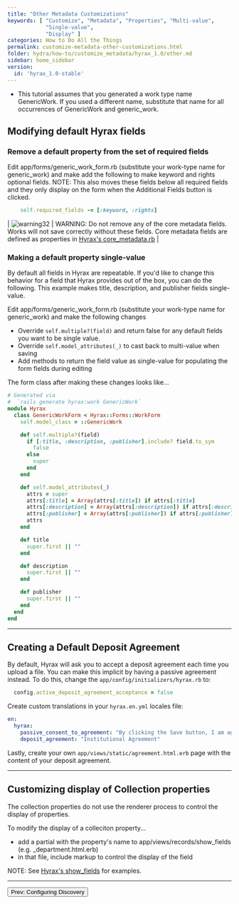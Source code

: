 ```yaml
---
title: "Other Metadata Customizations"
keywords: [ "Customize", "Metadata", "Properties", "Multi-value",
            "Single-value",
            "Display" ]
categories: How to Do All the Things
permalink: customize-metadata-other-customizations.html
folder: hydra/how-to/customize_metadata/hyrax_1.0/other.md
sidebar: home_sidebar
version:
  id: 'hyrax_1.0-stable'
---
```


<ul class='info'><li>This tutorial assumes that you generated a work type name GenericWork.  If you used a different name, substitute that name for all occurrences of GenericWork and generic_work.</li></ul>

## Modifying default Hyrax fields

### Remove a default property from the set of required fields

Edit app/forms/generic_work_form.rb  (substitute your work-type name for generic_work) and make add the following to make keyword and rights optional fields.  NOTE: This also moves these fields below all required fields and they only display on the form when the Additional Fields button is clicked.

```ruby
    self.required_fields -= [:keyword, :rights]
```

| ![warning32](https://cloud.githubusercontent.com/assets/6855473/13064700/3f18cd1a-d423-11e5-9c1e-9c52cc0024fb.png) | WARNING: Do not remove any of the core metadata fields.  Works will not save correctly without these fields.  Core metadata fields are defined as properties in [Hyrax's core_metadata.rb](https://github.com/samvera/hyrax/blob/master/app/models/concerns/hyrax/core_metadata.rb) |

### Making a default property single-value

By default all fields in Hyrax are repeatable. If you'd like to change this behavior for a field that Hyrax provides out of the box, you can do the following.  This example makes title, description, and publisher fields single-value.

Edit app/forms/generic_work_form.rb  (substitute your work-type name for generic_work) and make the following changes

* Override `self.multiple?(field)` and return false for any default fields you want to be single value.
* Override `self.model_attributes(_)` to cast back to multi-value when saving
* Add methods to return the field value as single-value for populating the form fields during editing

The form class after making these changes looks like...

```ruby
# Generated via
#  `rails generate hyrax:work GenericWork`
module Hyrax
  class GenericWorkForm < Hyrax::Forms::WorkForm
    self.model_class = ::GenericWork

    def self.multiple?(field)
      if [:title, :description, :publisher].include? field.to_sym
        false
      else
        super
      end
    end

    def self.model_attributes(_)
      attrs = super
      attrs[:title] = Array(attrs[:title]) if attrs[:title]
      attrs[:description] = Array(attrs[:description]) if attrs[:description]
      attrs[:publisher] = Array(attrs[:publisher]) if attrs[:publisher]
      attrs
    end

    def title
      super.first || ""
    end

    def description
      super.first || ""
    end

    def publisher
      super.first || ""
    end
  end
end
```


---
## Creating a Default Deposit Agreement

By default, Hyrax will ask you to accept a deposit agreement each time you upload a file. You can make this implicit by having a passive agreement instead. To do this, change the `app/config/initializers/hyrax.rb` to:

``` ruby
  config.active_deposit_agreement_acceptance = false
```

Create custom translations in your `hyrax.en.yml` locales file:

``` yml
en:
  hyrax:
    passive_consent_to_agreement: "By clicking the Save button, I am agreeing to etc..."
    deposit_agreement: "Institutional Agreement"
```

Lastly, create your own `app/views/static/agreement.html.erb` page with the content of your deposit agreement.


---
## Customizing display of Collection properties

The collection properties do not use the renderer process to control the display of properties.

To modify the display of a colleciton property...
* add a partial with the property's name to app/views/records/show_fields  (e.g. _department.html.erb)
* in that file, include markup to control the display of the field

NOTE: See [Hyrax's show_fields](https://github.com/samvera/hyrax/tree/master/app/views/records/show_fields) for examples.


---

<p><a href="customize-metadata-discovery.html"><button type="button" class="btn btn-primary">Prev: Configuring Discovery</button></a></p>
